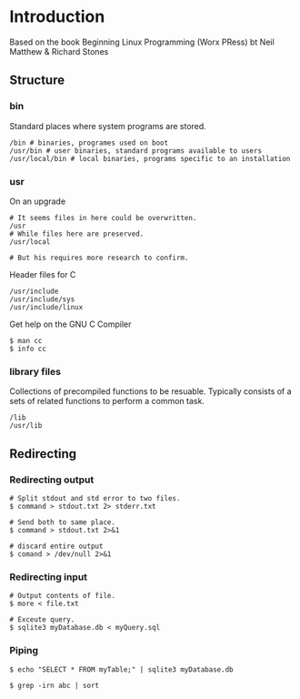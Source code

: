 # Introduction

Based on the book
    Beginning Linux Programming (Worx PRess)
    bt Neil Matthew & Richard Stones


## Structure

### bin

Standard places where system programs are stored.
```
/bin # binaries, programes used on boot
/usr/bin # user binaries, standard programs available to users
/usr/local/bin # local binaries, programs specific to an installation
```

### usr

On an upgrade
```
# It seems files in here could be overwritten.
/usr
# While files here are preserved.
/usr/local

# But his requires more research to confirm.
```

Header files for C
```
/usr/include
/usr/include/sys
/usr/include/linux
```


Get help on the GNU C Compiler

```
$ man cc
$ info cc
```


### library files

Collections of precompiled functions to be resuable. Typically consists
of a sets of related functions to perform a common task.
```
/lib
/usr/lib
```



## Redirecting

### Redirecting output

```
# Split stdout and std error to two files.
$ command > stdout.txt 2> stderr.txt

# Send both to same place.
$ command > stdout.txt 2>&1

# discard entire output
$ comand > /dev/null 2>&1
```

### Redirecting input

```
# Output contents of file.
$ more < file.txt

# Exceute query.
$ sqlite3 myDatabase.db < myQuery.sql

```

### Piping

```
$ echo "SELECT * FROM myTable;" | sqlite3 myDatabase.db

$ grep -irn abc | sort

```